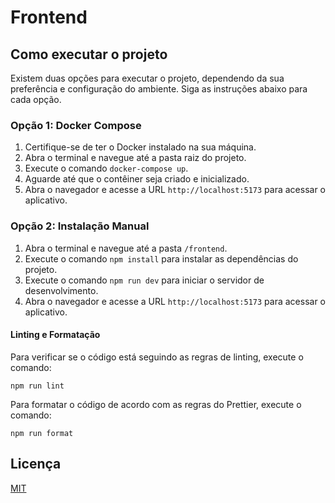 # Frontend

## Como executar o projeto

Existem duas opções para executar o projeto, dependendo da sua preferência e configuração do ambiente. Siga as instruções abaixo para cada opção.

### Opção 1: Docker Compose

1. Certifique-se de ter o Docker instalado na sua máquina.
2. Abra o terminal e navegue até a pasta raiz do projeto.
3. Execute o comando `docker-compose up`.
4. Aguarde até que o contêiner seja criado e inicializado.
5. Abra o navegador e acesse a URL `http://localhost:5173` para acessar o aplicativo.

### Opção 2: Instalação Manual

1. Abra o terminal e navegue até a pasta `/frontend`.
2. Execute o comando `npm install` para instalar as dependências do projeto.
3. Execute o comando `npm run dev` para iniciar o servidor de desenvolvimento.
4. Abra o navegador e acesse a URL `http://localhost:5173` para acessar o aplicativo.


#### Linting e Formatação
Para verificar se o código está seguindo as regras de linting, execute o comando:

```
npm run lint
```

Para formatar o código de acordo com as regras do Prettier, execute o comando:
```
npm run format
```


## Licença

[MIT](https://opensource.org/licenses/MIT)
